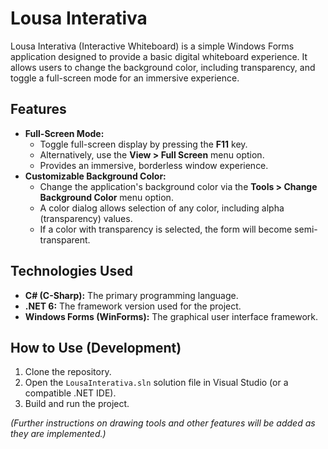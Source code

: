 # Lousa Interativa

Lousa Interativa (Interactive Whiteboard) is a simple Windows Forms application designed to provide a basic digital whiteboard experience. It allows users to change the background color, including transparency, and toggle a full-screen mode for an immersive experience.

## Features

-   **Full-Screen Mode:**
    -   Toggle full-screen display by pressing the **F11** key.
    -   Alternatively, use the **View > Full Screen** menu option.
    -   Provides an immersive, borderless window experience.
-   **Customizable Background Color:**
    -   Change the application's background color via the **Tools > Change Background Color** menu option.
    -   A color dialog allows selection of any color, including alpha (transparency) values.
    -   If a color with transparency is selected, the form will become semi-transparent.

## Technologies Used

-   **C# (C-Sharp):** The primary programming language.
-   **.NET 6:** The framework version used for the project.
-   **Windows Forms (WinForms):** The graphical user interface framework.

## How to Use (Development)

1.  Clone the repository.
2.  Open the `LousaInterativa.sln` solution file in Visual Studio (or a compatible .NET IDE).
3.  Build and run the project.

*(Further instructions on drawing tools and other features will be added as they are implemented.)*
